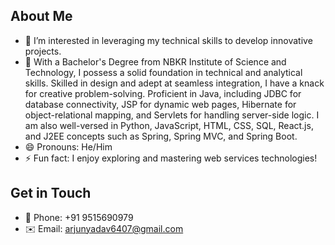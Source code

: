 
## About Me
- 👀 I’m interested in leveraging my technical skills to develop innovative projects.
- 💼 With a Bachelor's Degree from NBKR Institute of Science and Technology, I possess a solid foundation in technical and analytical skills. Skilled in design and adept at seamless integration, I have a knack for creative problem-solving. Proficient in Java, including JDBC for database connectivity, JSP for dynamic web pages, Hibernate for object-relational mapping, and Servlets for handling server-side logic. I am also well-versed in Python, JavaScript, HTML, CSS, SQL, React.js, and J2EE concepts such as Spring, Spring MVC, and Spring Boot.
- 😄 Pronouns: He/Him
- ⚡ Fun fact: I enjoy exploring and mastering web services technologies!

## Get in Touch
- 📱 Phone: +91 9515690979
- ✉️ Email: arjunyadav6407@gmail.com
```


